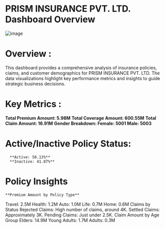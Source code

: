 # PRISM INSURANCE PVT. LTD. Dashboard Overview

![image](https://github.com/user-attachments/assets/ebba63dd-cb47-4457-9fe4-fdd3ce28047f)

# Overview :

This dashboard provides a comprehensive analysis of insurance policies, claims, and customer demographics for PRISM INSURANCE PVT. LTD. The data visualizations highlight key performance metrics and insights to guide strategic business decisions.
# Key Metrics :

   **Total Premium Amount: 5.98M**
   **Total Coverage Amount: 600.55M**
   **Total Claim Amount: 16.91M**
   **Gender Breakdown:
      Female: 5001
      Male: 5003**
 # Active/Inactive Policy Status:
      
      **Active: 58.13%**
      **Inactive: 41.87%**
 # Policy Insights
    **Premium Amount by Policy Type**
Travel: 2.5M
Health: 1.2M
Auto: 1.0M
Life: 0.7M
Home: 0.6M
Claims by Status
Rejected Claims: High number of claims, around 4K.
Settled Claims: Approximately 3K.
Pending Claims: Just under 2.5K.
Claim Amount by Age Group
Elders: 14.9M
Young Adults: 1.7M
Adults: 0.3M
